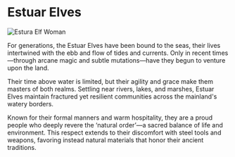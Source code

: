 # Estuar Elves

![Estura Elf Woman](/images/estuar_elf_woman.jpg)

For generations, the Estuar Elves have been bound to the seas, their lives intertwined with the ebb and flow of tides and currents. Only in recent times—through arcane magic and subtle mutations—have they begun to venture upon the land.

Their time above water is limited, but their agility and grace make them masters of both realms. Settling near rivers, lakes, and marshes, Estuar Elves maintain fractured yet resilient communities across the mainland's watery borders.

Known for their formal manners and warm hospitality, they are a proud people who deeply revere the ‘natural order’—a sacred balance of life and environment. This respect extends to their discomfort with steel tools and weapons, favoring instead natural materials that honor their ancient traditions.